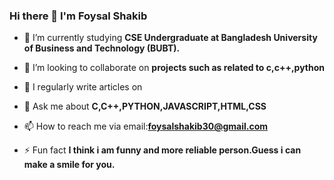 ### Hi there 👋 I'm Foysal Shakib

- 🌱 I’m currently studying **CSE Undergraduate at Bangladesh University of Business and Technology (BUBT).**

- 👯 I’m looking to collaborate on **projects such as related to c,c++,python**

- 📝 I regularly write articles on

- 💬 Ask me about **C,C++,PYTHON,JAVASCRIPT,HTML,CSS**

- 📫 How to reach me via email:**foysalshakib30@gmail.com**

- ⚡ Fun fact **I think i am funny and more reliable person.Guess i can make a smile for you.**
